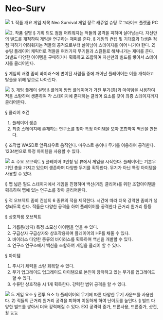 # Neo-Surv
<img src="https://capsule-render.vercel.app/api?type=모양&color=색상코드&height=높이&section=header&text=텍스트&fontSize=텍스트크기" />
1. 작품 개요
게임 제목	Neo Survival
게임 장르	캐쥬얼 슈팅 로그라이크
플랫폼	PC


<img src="https://capsule-render.vercel.app/api?type=모양&color=색상코드&height=높이&section=header&text=텍스트&fontSize=텍스트크기" />2. 작품 설명
§ 기획 의도
점점 어려워지는 적들의 공격을 피하며 살아남는다.
자신만의 빌드를 개척하여 게임을 연구하는 재미를 준다.
§ 게임의 컨셉 및 기대효과
1)생존
점점 피하기 어려워지는 적들의 공격으로부터 살아남아 스테이지를 이어 나가야 한다.
2)슈팅
플레이어 캐릭터로 적들을 여러가지 무기들과 스킬들로 해쳐나가는 재미를 준다.
3)빌드
다양한 아이템을 구매하거나 획득하고 조합하여 자신만의 빌드를 쌓아서 스테이지를 
클리어한다.

§ 게임의 배경
좀비 바이러스에 변이된 사람들 중에 깨어난 플레이어는 이를 개척하고 탈출을 위해 
앞으로 나아간다.


<img src="https://capsule-render.vercel.app/api?type=모양&color=색상코드&height=높이&section=header&text=텍스트&fontSize=텍스트크기" />
3. 게임 플레이 설명
§ 플레이 방법
플레이어가 가진 무기(총)과 아이템을 사용하여 적을 소탕하며 생존하여
각 스테이지에 존재하는 클리어 요소를 찾아 최종 스테이지까지 클리어한다.

§ 클리어 조건
1) 플레이어 생존
2) 최종 스테이지에 존재하는 연구소를 찾아 특정 아이템을 모아 조합하여 백신을 
만든다.

§ 조작법
WASD로 앞뒤좌우로 움직인다.
마우스로 총이나 무기를 이용하여 공격한다.
1234번으로 특정 아이템을 사용할 수 있다.

<img src="https://capsule-render.vercel.app/api?type=모양&color=색상코드&height=높이&section=header&text=텍스트&fontSize=텍스트크기" />
4. 주요 오브젝트
§ 플레이어
3인칭 탑 뷰에서 게임을 시작한다.
플레이어는 기본무기인 총을 가지고 있으며 생존하며 다양한 무기를 획득한다.
무기가 아닌 특정 아이템을 사용할 수 있다.



§ 맵
넓은 필드 스테이지에서 게임을 진행하며
백신(게임 클리어)를 위한 조합아이템을 획득하여 맵에 있는 연구소를 찾아 클리어한다.

§ 적 오브젝트
좀비 컨셉의 6 종류의 적을 제작한다.
시간에 따라 더욱 강력한 좀비가 생성되도록 한다.
적들은 다양한 공격을 하여 플레이어를 공격한다 근거리 원거리 등등

§ 상호작용 오브젝트
1) 기름통(상자)
특정 소모성 아이템을 얻을 수 있다.
2) 구급상자
구급상자와 상호작용하여 플레이어의 HP를 채울 수 있다.
3) 바이러스
다양한 종류의 바이러스를 획득하여 백신을 개발할 수 있다.
4) 연구소
연구소에서 백신을 조합하여 게임을 클리어 할 수 있다.

§ 아이템
1) 주사기 
체력을 소량 회복할 수 있다.
2) 무기 업그레이드
업그레이드 아이템으로 본인이 장착하고 있는 무기를
업그레이드 할 수 있다.
3) 수류탄
상호작용 시 1개 획득한다.
강력한 범위 공격을 할 수 있다.

<img src="https://capsule-render.vercel.app/api?type=모양&color=색상코드&height=높이&section=header&text=텍스트&fontSize=텍스트크기" />
5. 게임 요소
§ 전투 요소
1) 플레이어의 무기에 따른 다양한 무기 사운드를 사용한다.
2) 적들의 근거리 원거리 공격을 피하며 이동하게 하여 난이도를 높인다.
§ 빌드
다양한 빌드를 쌓아서 더욱 강력해질 수 있다.
EX) 공격력 증가, 드론사용, 드론증가, 샷건, 활 등등



